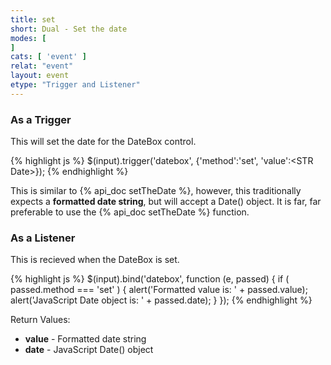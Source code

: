 ```yaml
---
title: set
short: Dual - Set the date
modes: [
]
cats: [ 'event' ]
relat: "event"
layout: event
etype: "Trigger and Listener"
---
```


<div class="panel panel-default">
<div class="panel-heading"><h3 class="panel-title">
As a Trigger
</h3></div>
<div class="panel-body">

This will set the date for the DateBox control.

{% highlight js %}
$(input).trigger('datebox', {'method':'set', 'value':&lt;STR Date>});
{% endhighlight %}

This is similar to {% api_doc setTheDate %}, however, this traditionally expects a 
**formatted date string**, but will accept a Date() object.  It is far, far
preferable to use the {% api_doc setTheDate %} function.

</div></div>

<div class="panel panel-default">
<div class="panel-heading"><h3 class="panel-title">
As a Listener
</h3></div>
<div class="panel-body">

This is recieved when the DateBox is set.

{% highlight js %}
$(input).bind('datebox', function (e, passed) { 
  if ( passed.method === 'set' ) {
    alert('Formatted value is: ' + passed.value);
    alert('JavaScript Date object is: ' + passed.date);
  }
});
{% endhighlight %}

Return Values:

 - **value** - Formatted date string
 - **date** - JavaScript Date() object

</div></div>